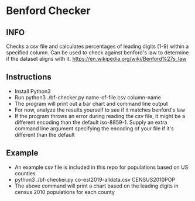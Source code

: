 # Benford Checker


## INFO
Checks a csv file and calculates percentages of leading digits (1-9) within a specified column. Can be used to check against benford's law to determine if the dataset aligns with it.
https://en.wikipedia.org/wiki/Benford%27s_law

## Instructions

- Install Python3
- Run python3 ./bf-checker.py name-of-file.csv column-name
- The program will print out a bar chart and command line output
- For now, analyze the results yourself to see if it matches benford's law 
- If the program throws an error during reading the csv file, it might be a different encoding than the default iso-8859-1. Supply an extra command line argument specifying the encoding of your file if it's different than the default
## Example
- An example csv file is included in this repo for populations based on US counties
- python3 ./bf-checker.py co-est2019-alldata.csv CENSUS2010POP
- The above command will print a chart based on the leading digits in census 2010 populations for each county
